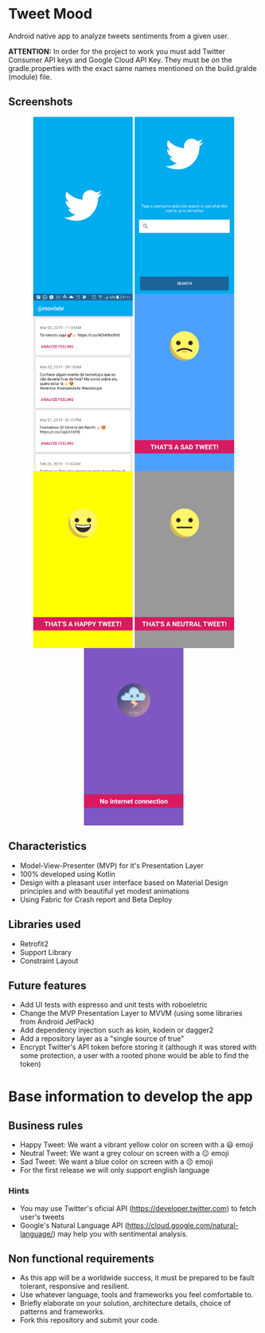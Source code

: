# Tweet Mood

Android native app to analyze tweets sentiments from a given user.

**ATTENTION:** In order for the project to work you must add Twitter Consumer API keys and Google Cloud API Key. They must be on the gradle.properties with the exact same names mentioned on the build.gralde (module) file.


## Screenshots

<p align="center">
  <img src="screenshots/screenshot_01.jpg" align="center" width=200>
  <img src="screenshots/screenshot_02.jpg" align="center" width=200>
  <img src="screenshots/screenshot_03.jpg" align="center" width=200>
  <img src="screenshots/screenshot_04.jpg" align="center" width=200>
  <img src="screenshots/screenshot_05.jpg" align="center" width=200>
  <img src="screenshots/screenshot_06.jpg" align="center" width=200>
  <img src="screenshots/screenshot_07.jpg" align="center" width=200>  
</p>


## Characteristics
* Model-View-Presenter (MVP) for it's Presentation Layer
* 100% developed using Kotlin
* Design with a pleasant user interface based on Material Design principles and with beautiful yet modest animations
* Using Fabric for Crash report and Beta Deploy

## Libraries used
* Retrofit2
* Support Library
* Constraint Layout

## Future features
* Add UI tests with espresso and unit tests with roboeletric
* Change the MVP Presentation Layer to MVVM (using some libraries from Android JetPack)
* Add dependency injection such as koin, kodein or dagger2
* Add a repository layer as a "single source of true"
* Encrypt Twitter's API token before storing it (although it was stored with some protection, a user with a rooted phone would be able to find the token)



# Base information to develop the app

## Business rules
* Happy Tweet: We want a vibrant yellow color on screen with a 😃 emoji
* Neutral Tweet: We want a grey colour on screen with a 😐 emoji
* Sad Tweet: We want a blue color on screen with a 😔 emoji
* For the first release we will only support english language

### Hints
* You may use Twitter's oficial API (https://developer.twitter.com) to fetch user's tweets 
* Google's Natural Language API (https://cloud.google.com/natural-language/) may help you with sentimental analysis.

## Non functional requirements
* As this app will be a worldwide success, it must be prepared to be fault tolerant, responsive and resilient.
* Use whatever language, tools and frameworks you feel comfortable to.
* Briefly elaborate on your solution, architecture details, choice of patterns and frameworks.
* Fork this repository and submit your code.
